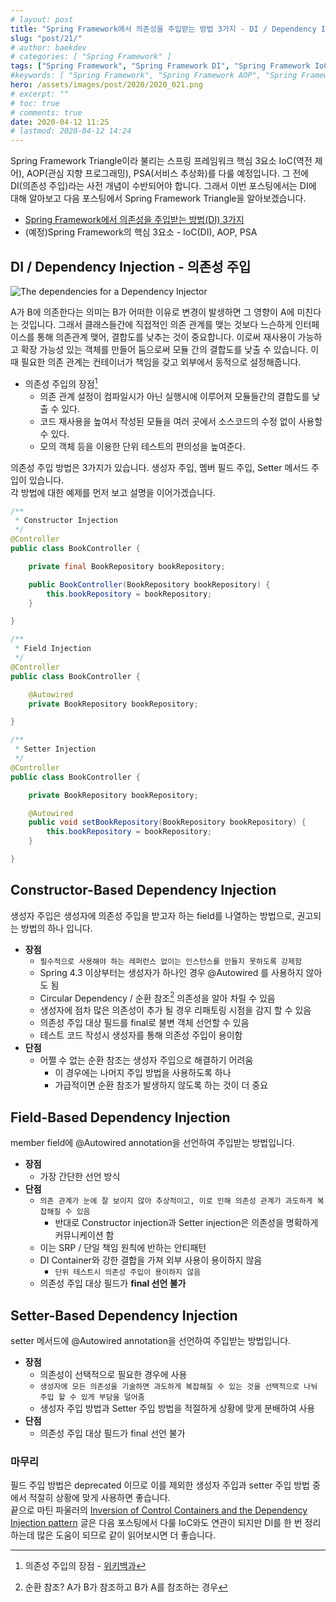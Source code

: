```yaml
---
# layout: post
title: "Spring Framework에서 의존성을 주입받는 방법 3가지 - DI / Dependency Injection"
slug: "post/21/"
# author: baekdev
# categories: [ "Spring Framework" ]
tags: ["Spring Framework", "Spring Framework DI", "Spring Framework IoC"]
#keywords: [ "Spring Framework", "Spring Framework AOP", "Spring Framework IoC", "Spring Framework PSA", "Spring Framework DI", "스프링 IoC", "스프링 AOP", "스프링 PSA" ]
hero: /assets/images/post/2020/2020_021.png
# excerpt: ""
# toc: true
# comments: true
date: 2020-04-12 11:25
# lastmod: 2020-04-12 14:24
---
```


Spring Framework Triangle이라 불리는 스프링 프레임워크 핵심 3요소 IoC(역전 제어), AOP(관심 지향 프로그래밍), PSA(서비스 추상화)를 다룰 예정입니다.
그 전에 DI(의존성 주입)라는 사전 개념이 수반되어야 합니다. 그래서 이번 포스팅에서는 DI에 대해 알아보고 다음 포스팅에서 Spring Framework Triangle을 알아보겠습니다.

- <a href="/post/21" target="_blank">Spring Framework에서 의존성을 주입받는 방법(DI) 3가지</a>
- (예정)Spring Framework의 핵심 3요소 - IoC(DI), AOP, PSA

## DI / Dependency Injection - 의존성 주입

![The dependencies for a Dependency Injector](https://martinfowler.com/articles/injection/injector.gif)

A가 B에 의존한다는 의미는 B가 어떠한 이유로 변경이 발생하면 그 영향이 A에 미친다는 것입니다. 그래서 클래스들간에 직접적인 의존 관계를 맺는 것보다 느슨하게 인터페이스를 통해 의존관계 맺어, 결합도를 낮추는 것이 중요합니다. 이로써 재사용이 가능하고 확장 가능성 있는 객체를 만들어 둠으로써 모듈 간의 결합도를 낮출 수 있습니다. 이때 필요한 의존 관계는 컨테이너가 책임을 갖고 외부에서 동적으로 설정해줍니다.

- 의존성 주입의 장점[^1]
  - 의존 관계 설정이 컴파일시가 아닌 실행시에 이루어져 모듈들간의 결합도를 낮출 수 있다.
  - 코드 재사용을 높여서 작성된 모듈을 여러 곳에서 소스코드의 수정 없이 사용할 수 있다.
  - 모의 객체 등을 이용한 단위 테스트의 편의성을 높여준다.

의존성 주입 방법은 3가지가 있습니다. 생성자 주입, 멤버 필드 주입, Setter 메서드 주입이 있습니다.  
각 방법에 대한 예제를 먼저 보고 설명을 이어가겠습니다.

<!-- <script src="https://gist.github.com/baekdev/29377a1adf6eb7e93c8aa26fdaec5b28.js"></script> -->

```java
/**
 * Constructor Injection
 */
@Controller
public class BookController {

    private final BookRepository bookRepository;

    public BookController(BookRepository bookRepository) {
        this.bookRepository = bookRepository;
    }

}

```

```java
/**
 * Field Injection
 */
@Controller
public class BookController {

    @Autowired
    private BookRepository bookRepository;

}
```

```java
/**
 * Setter Injection
 */
@Controller
public class BookController {

    private BookRepository bookRepository;

    @Autowired
    public void setBookRepository(BookRepository bookRepository) {
        this.bookRepository = bookRepository;
    }

}
```

## Constructor-Based Dependency Injection

생성자 주입은 생성자에 의존성 주입을 받고자 하는 field를 나열하는 방법으로, 권고되는 방법의 하나 입니다.

- **장점**
  - `필수적으로 사용해야 하는 레퍼런스 없이는 인스턴스를 만들지 못하도록 강제함`
  - Spring 4.3 이상부터는 생성자가 하나인 경우 @Autowired 를 사용하지 않아도 됨
  - Circular Dependency / 순환 참조[^2] 의존성을 알아 차릴 수 있음
  - 생성자에 점차 많은 의존성이 추가 될 경우 리패토링 시점을 감지 할 수 있음
  - 의존성 주입 대상 필드를 final로 불변 객체 선언할 수 있음
  - 테스트 코드 작성시 생성자를 통해 의존성 주입이 용이함
- **단점**
  - 어쩔 수 없는 순환 참조는 생성자 주입으로 해결하기 어려움
    - 이 경우에는 나머지 주입 방법을 사용하도록 하나
    - 가급적이면 순환 참조가 발생하지 않도록 하는 것이 더 중요

## Field-Based Dependency Injection

member field에 @Autowired annotation을 선언하여 주입받는 방법입니다.

- **장점**
  - 가장 간단한 선언 방식
- **단점**
  - `의존 관계가 눈에 잘 보이지 않아 추상적이고, 이로 인해 의존성 관계가 과도하게 복잡해질 수 있음`
    - 반대로 Constructor injection과 Setter injection은 의존성을 명확하게 커뮤니케이션 함
  - 이는 SRP / 단일 책임 원칙에 반하는 안티패턴
  - DI Container와 강한 결합을 가져 외부 사용이 용이하지 않음
    - `단위 테스트시 의존성 주입이 용이하지 않음`
  - 의존성 주입 대상 필드가 **final 선언 불가**

## Setter-Based Dependency Injection

setter 메서드에 @Autowired annotation을 선언하여 주입받는 방법입니다.

- **장점**
  - 의존성이 선택적으로 필요한 경우에 사용
  - `생성자에 모든 의존성을 기술하면 과도하게 복잡해질 수 있는 것을 선택적으로 나눠 주입 할 수 있게 부담을 덜어줌`
  - 생성자 주입 방법과 Setter 주입 방법을 적절하게 상황에 맞게 분배하여 사용
- **단점**
  - 의존성 주입 대상 필드가 final 선언 불가

### 마무리

필드 주입 방법은 deprecated 이므로 이를 제외한 생성자 주입과 setter 주입 방법 중에서 적절히 상황에 맞게 사용하면 좋습니다.  
끝으로 마틴 파울러의 <a href="https://martinfowler.com/articles/injection.html" target="_blank">Inversion of Control Containers and the Dependency Injection pattern</a> 글은 다음 포스팅에서 다룰 IoC와도 연관이 되지만 DI를 한 번 정리하는데 많은 도움이 되므로 같이 읽어보시면 더 좋습니다.

[^1]: 의존성 주입의 장점 - <a href="https://ko.wikipedia.org/wiki/%EC%9D%98%EC%A1%B4%EC%84%B1_%EC%A3%BC%EC%9E%85" target="_blank">위키백과</a>
[^2]: 순환 참조? A가 B가 참조하고 B가 A를 참조하는 경우
